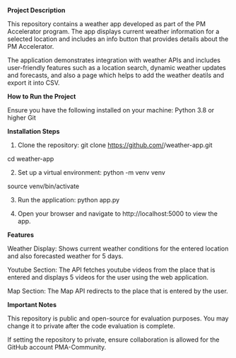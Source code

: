 **Project Description**

This repository contains a weather app developed as part of the PM Accelerator program. The app displays current weather information for a selected location and includes an info button that provides details about the PM Accelerator.

The application demonstrates integration with weather APIs and includes user-friendly features such as a location search, dynamic weather updates and forecasts, and also a page which helps to add the weather deatils and export it into CSV.

**How to Run the Project**

Ensure you have the following installed on your machine:
Python 3.8 or higher
Git

**Installation Steps**

1. Clone the repository: git clone https://github.com/<your-username>/weather-app.git

cd weather-app

2. Set up a virtual environment: python -m venv venv

source venv/bin/activate 

3. Run the application: python app.py

4. Open your browser and navigate to http://localhost:5000 to view the app.


**Features**

Weather Display: Shows current weather conditions for the entered location and also forecasted weather for 5 days.

Youtube Section: The API fetches youtube videos from the place that is entered and displays 5 videos for the user using the web application.

Map Section: The Map API redirects to the place that is entered by the user.


**Important Notes**

This repository is public and open-source for evaluation purposes. You may change it to private after the code evaluation is complete.

If setting the repository to private, ensure collaboration is allowed for the GitHub account PMA-Community.



   
